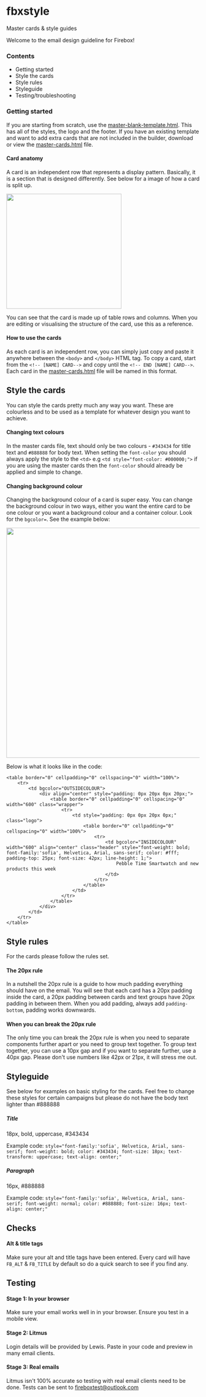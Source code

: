 # fbxstyle
Master cards &amp; style guides

Welcome to the email design guideline for Firebox!

### Contents
- Getting started
- Style the cards
- Style rules
- Styleguide
- Testing/troubleshooting

### Getting started
If you are starting from scratch, use the <a href="https://github.com/firebox/fbxstyle/blob/master/master-template-blank.html">master-blank-template.html</a>. This has all of the styles, the logo and the footer. If you have an existing template and want to add extra cards that are not included in the builder, download or view the <a href="https://github.com/firebox/fbxstyle/blob/master/master-cards.html">master-cards.html</a> file.

#### Card anatomy
A card is an independent row that represents a display pattern. Basically, it is a section that is designed differently. See below for a image of how a card is split up.

<img src="http://media.firebox.com/i/github/anatomy.png" width="300">

You can see that the card is made up of table rows and columns. When you are editing or visualising the structure of the card, use this as a reference.

#### How to use the cards
As each card is an independent row, you can simply just copy and paste it anywhere between the `<body>` and `</body>` HTML tag. To copy a card, start from the `<!-- [NAME] CARD-->` and copy until the `<!-- END [NAME] CARD-->`. Each card in the <a href="https://github.com/firebox/fbxstyle/blob/master/master-cards.html">master-cards.html</a> file will be named in this format.

## Style the cards
You can style the cards pretty much any way you want. These are colourless and to be used as a template for whatever design you want to achieve.

#### Changing text colours
In the master cards file, text should only be two colours - `#343434` for title text and `#888888` for body text. When setting the `font-color` you should always apply the style to the `<td>` e.g `<td style="font-color: #000000;">` if you are using the master cards then the `font-color` should already be applied and simple to change.

#### Changing background colour
Changing the background colour of a card is super easy. You can change the background colour in two ways, either you want the entire card to be one colour or you want a background colour and a container colour. Look for the `bgcolor=`. See the  example below:

<img src="http://media.firebox.com/i/github/bgcolour.png" width="600">

Below is what it looks like in the code:
```
<table border="0" cellpadding="0" cellspacing="0" width="100%">
    <tr>
        <td bgcolor="OUTSIDECOLOUR">
            <div align="center" style="padding: 0px 20px 0px 20px;">
                <table border="0" cellpadding="0" cellspacing="0" width="600" class="wrapper">
                    <tr>
                        <td style="padding: 0px 0px 20px 0px;" class="logo">
                            <table border="0" cellpadding="0" cellspacing="0" width="100%">
                                <tr>
                                    <td bgcolor="INSIDECOLOUR" width="600" align="center" class="header" style="font-weight: bold; font-family:'sofia', Helvetica, Arial, sans-serif; color: #fff; padding-top: 25px; font-size: 42px; line-height: 1;">
                                        Pebble Time Smartwatch and new products this week
                                    </td>
                                </tr>
                            </table>
                        </td>
                    </tr>
                </table>
            </div>
        </td>
    </tr>
</table>
```

## Style rules
For the cards please follow the rules set.

#### The 20px rule
In a nutshell the 20px rule is a guide to how much padding everything should have on the email. You will see that each card has a 20px padding inside the card, a 20px padding between cards and text groups have 20px padding in between them. When you add padding, always add `padding-bottom`, padding works downwards.

#### When you can break the 20px rule
The only time you can break the 20px rule is when you need to separate components further apart or you need to group text together. To group text together, you can use a 10px gap and if you want to separate further, use a 40px gap. Please don't use numbers like 42px or 21px, it will stress me out.

## Styleguide
See below for examples on basic styling for the cards. Feel free to change these styles for certain campaigns but please do not have the body text lighter than #888888

##### Title
18px, bold, uppercase, #343434

Example code:
``
style="font-family:'sofia', Helvetica, Arial, sans-serif; font-weight: bold; color: #343434; font-size: 18px; text-transform: uppercase; text-align: center;"
``

##### Paragraph
16px, #888888

Example code:
``
style="font-family:'sofia', Helvetica, Arial, sans-serif; font-weight: normal; color: #888888; font-size: 16px; text-align: center;"
``

## Checks
#### Alt & title tags
Make sure your alt and title tags have been entered. Every card will have `FB_ALT` & `FB_TITLE` by default so do a quick search to see if you find any.


## Testing
#### Stage 1: In your browser
Make sure your email works well in in your browser. Ensure you test in a mobile view.

#### Stage 2: Litmus
Login details will be provided by Lewis. Paste in your code and preview in many email clients.

#### Stage 3: Real emails
Litmus isn't 100% accurate so testing with real email clients need to be done. Tests can be sent to fireboxtest@outlook.com
